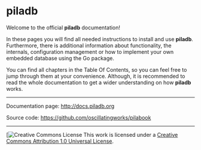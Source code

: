 # piladb

Welcome to the official **piladb** documentation!

In these pages you will find all needed instructions to install and use **piladb**. Furthermore, there is additional information about functionality, the internals, configuration management or how to implement your own embedded database using the Go package.

You can find all chapters in the Table Of Contents, so you can feel free to jump through them at your convenience. Although, it is recommended to read the whole documentation to get a wider understanding on how **piladb** works.

***

Documentation page: http://docs.piladb.org

Source code: https://github.com/oscillatingworks/pilabook

***

 [![Creative Commons License](https://i.creativecommons.org/l/by/1.0/80x15.png) This work is licensed under a [Creative Commons Attribution 1.0 Universal License](http://creativecommons.org/licenses/by/1.0/deed.en_US).